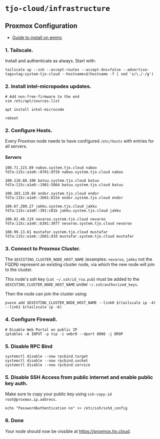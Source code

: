 # `tjo-cloud/infrastructure`

## Proxmox Configuration

* [Guide to install on emmc](https://ibug.io/blog/2022/03/install-proxmox-ve-emmc/)

### 1. Tailscale.
Install and authenticate as always. Start with:

```
tailscale up --ssh --accept-routes --accept-dns=false --advertise-tags=tag:system-tjo-cloud --hostname=$(hostname -f | sed 's/\./-/g')

```

### 2. Install intel-micropodes updates.

```
# Add non-free-firmware to the end
vim /etc/apt/sources.list

apt install intel-microcode

reboot
```

### 2. Configure Hosts.
Every Proxmox node needs to have configured `/etc/hosts` with entries for all servers.


#### Servers

```
100.71.223.89 naboo.system.tjo.cloud naboo
fd7a:115c:a1e0::8701:df59 naboo.system.tjo.cloud naboo

100.110.88.100 batuu.system.tjo.cloud batuu
fd7a:115c:a1e0::1901:5864 batuu.system.tjo.cloud batuu

100.103.129.84 endor.system.tjo.cloud endor
fd7a:115c:a1e0::3b01:8154 endor.system.tjo.cloud endor

100.67.200.27 jakku.system.tjo.cloud jakku
fd7a:115c:a1e0::301:c81b jakku.system.tjo.cloud jakku

100.82.48.119 nevaroo.system.tjo.cloud nevaroo
fd7a:115c:a1e0::b301:3077 nevaroo.system.tjo.cloud nevaroo

100.99.13.61 mustafar.system.tjo.cloud mustafar
fd7a:115c:a1e0::2601:d3d mustafar.system.tjo.cloud mustafar
```

### 3. Connect to Proxmox Cluster.

The `$EXISTING_CLUSTER_NODE_HOST_NAME` (examples: `nevaroo`, `jakku` not the FQDN) represent an existing cluster node, via which the new node will join to the cluster.

This node's ssh key (`cat ~/.ssh/id_rsa.pub`) must be added to the `$EXISTING_CLUSTER_NODE_HOST_NAME` under `~/.ssh/authorized_keys`.

Then the node can join the cluster using:

```
pvecm add $EXISTING_CLUSTER_NODE_HOST_NAME --link0 $(tailscale ip -4) --link1 $(tailscale ip -6)
```

### 4. Configure Firewall.

```
# Disable Web Portal on public IP
iptables -A INPUT -p tcp -i vmbr0 --dport 8006 -j DROP
```

### 5. Disable RPC Bind

```
systemctl disable --now rpcbind.target
systemctl disable --now rpcbind.socket
systemctl disable --now rpcbind.service
```

### 5. Disable SSH Access from public internet and enable public key auth.

Make sure to copy your public key using `ssh-copy-id root@proxmox.ip.address`.

```
echo "PasswordAuthentication no" >> /etc/ssh/sshd_config
```

### 6. Done

Your node should now be vissible at https://proxmox.tjo.cloud.
